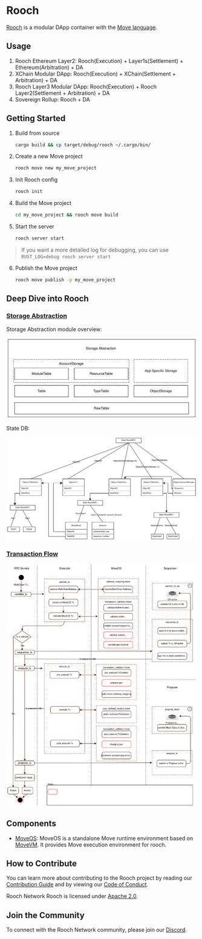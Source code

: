 # Rooch

[Rooch](https://rooch.network) is a modular DApp container with the [Move language](https://github.com/move-language/move).


## Usage

1. Rooch Ethereum Layer2: Rooch(Execution) + Layer1s(Settlement) + Ethereum(Arbitration) + DA
2. XChain Modular DApp: Rooch(Execution) + XChain(Settlement + Arbitration) + DA
3. Rooch Layer3 Modular DApp: Rooch(Execution) + Rooch Layer2(Settlement + Arbitration) + DA
4. Sovereign Rollup: Rooch + DA

## Getting Started

1. Build from source
    ```bash
    cargo build && cp target/debug/rooch ~/.cargo/bin/
    ```
2. Create a new Move project
    ```bash
    rooch move new my_move_project
    ```
3. Init Rooch config
    ```bash
    rooch init
    ```
4. Build the Move project
    ```bash
    cd my_move_project && rooch move build
    ```
5. Start the server
    ```bash
    rooch server start
    ```
> If you want a more detailed log for debugging, you can use `RUST_LOG=debug rooch server start`
6. Publish the Move project
    ```bash
    rooch move publish -p my_move_project
    ```

## Deep Dive into Rooch

### [Storage Abstraction](./docs/design/storage_abstraction.md)

Storage Abstraction module overview:

![Storage Abstraction](./docs/static/design/rooch-design-storage-abstraction.svg)

State DB:

![State DB](./docs/static/design/rooch-design-statedb.svg)

### [Transaction Flow](./docs/design/transaction_flow.md)

![Rooch Transaction Flow](./docs/static/design/rooch-design-transaction-flow-functional-perspective.svg)

## Components

* [MoveOS](./moveos): MoveOS is a standalone Move runtime environment based on [MoveVM](https://github.com/move-language/move). It provides Move execution environment for rooch.

## How to Contribute

You can learn more about contributing to the Rooch project by reading our [Contribution Guide](./CONTRIBUTING.md) and by viewing our [Code of Conduct](./CODE_OF_CONDUCT.md).

Rooch Network Rooch is licensed under [Apache 2.0](./LICENSE).

## Join the Community

To connect with the Rooch Network community, please join our [Discord](https://discord.gg/rooch).
